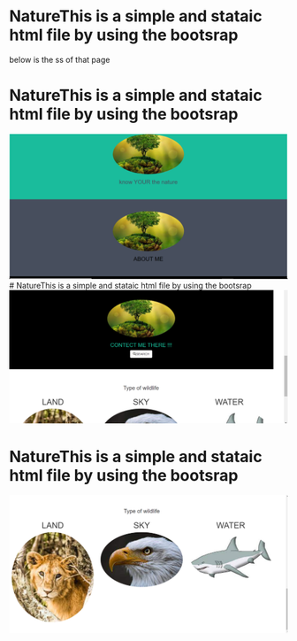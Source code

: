 # NatureThis is a simple and stataic html file by using the bootsrap
below is the ss of that page

# NatureThis is a simple and stataic html file by using the bootsrap
<img src="images/Nature.PNG" alt="IMG 1">
# NatureThis is a simple and stataic html file by using the bootsrap

<img src="images/Nature2.PNG" alt="Division">

# NatureThis is a simple and stataic html file by using the bootsrap
<img src="images/Nature3.PNG" alt="KING">
